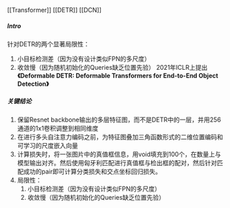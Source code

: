 [[Transformer]]
[[DETR]]
[[DCN]]

##### Intro
针对DETR的两个显著局限性：
1. 小目标检测差（因为没有设计类似FPN的多尺度）
2. 收敛慢（因为随机初始化的Queries缺乏位置先验）
2021年ICLR上提出 **《Deformable DETR: Deformable Transformers for End-to-End Object Detection》**

##### 关键结论
1. 保留Resnet backbone输出的多层特征图，而不是DETR中的一层，并用256通道的1x1卷积调整到相同维度
2. 在进行多头自注意力编码之前，为特征图叠加三角函数形式的二维位置编码和可学习的尺度嵌入向量
3. 计算损失时，将一张图片中的真值框信息，用void填充到100个，在数量上与模型输出对齐。然后使用匈牙利匹配进行真值框与检出框的配对，然后针对匹配成功的pair即可计算分类损失和交点坐标回归损失。
4. 局限性：
	1. 小目标检测差（因为没有设计类似FPN的多尺度）
	2. 收敛慢（因为随机初始化的Queries缺乏位置先验）

